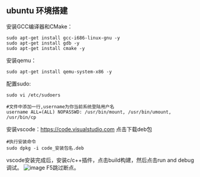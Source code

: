 ## ubuntu 环境搭建
安装GCC编译器和CMake：
```shell
sudo apt-get install gcc-i686-linux-gnu -y
sudo apt-get install gdb -y
sudo apt-get install cmake -y
```
安装qemu：
```shell
sudo apt-get install qemu-system-x86 -y
```
配置sudo:
```shell
sudo vi /etc/sudoers

#文件中添加一行,username为你当前系统登陆用户名
username ALL=(ALL) NOPASSWD: /usr/bin/mount, /usr/bin/umount, /usr/bin/cp
```

安装vscode：https://code.visualstudio.com
点击下载deb包
```shell
#执行安装命令
sudo dpkg -i code_安装包名.deb
```
vscode安装完成后，安装c/c++插件，点击build构建，然后点击run and debug调试。
![image](https://github.com/wj9806/wjos/assets/42533631/5135accb-0b2f-4586-85b4-1be7d57710a0)
F5跳过断点。
